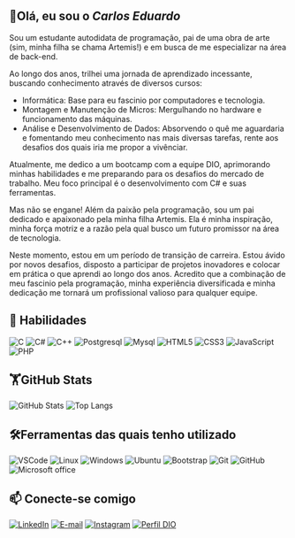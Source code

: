 ## 👋Olá, eu sou o *Carlos Eduardo*

Sou um estudante autodidata de programação, pai de uma obra de arte (sim, minha filha se chama Artemis!) e em busca de me especializar na área de back-end.

Ao longo dos anos, trilhei uma jornada de aprendizado incessante, buscando conhecimento através de diversos cursos:

* Informática: Base para eu fascinio por computadores e tecnologia.
* Montagem e Manutenção de Micros: Mergulhando no hardware e funcionamento das máquinas.
* Análise e Desenvolvimento de Dados: Absorvendo o quê me aguardaria e fomentando meu conhecimento nas mais diversas tarefas, rente aos desafios dos quais iria me propor a vivênciar.

Atualmente, me dedico a um bootcamp com a equipe DIO, aprimorando minhas habilidades e me preparando para os desafios do mercado de trabalho. Meu foco principal é o desenvolvimento com C# e suas ferramentas.

Mas não se engane! Além da paixão pela programação, sou um pai dedicado e apaixonado pela minha filha Artemis. Ela é minha inspiração, minha força motriz e a razão pela qual busco um futuro promissor na área de tecnologia.

Neste momento, estou em um período de transição de carreira. Estou ávido por novos desafios, disposto a participar de projetos inovadores e colocar em prática o que aprendi ao longo dos anos. Acredito que a combinação de meu fascinio pela programação, minha experiência diversificada e minha dedicação me tornará um profissional valioso para qualquer equipe.

## 🌱 Habilidades
![C](https://img.shields.io/badge/C-000?style=for-the-badge&logo=c)
![C#](https://img.shields.io/badge/C%23-000?style=for-the-badge&logo=c-sharp&logoColor=white)
![C++](https://img.shields.io/badge/C++-000?style=for-the-badge&logo=Cplusplus)
![Postgresql](https://img.shields.io/badge/postgresql-000?style=for-the-badge&logo=postgresql)
![Mysql](https://img.shields.io/badge/mysql-000?style=for-the-badge&logo=mysql)
![HTML5](https://img.shields.io/badge/HTML-000?style=for-the-badge&logo=html5)
![CSS3](https://img.shields.io/badge/CSS-000?style=for-the-badge&logo=css3)
![JavaScript](https://img.shields.io/badge/JavaScript-000?style=for-the-badge&logo=javascript)
![PHP](https://img.shields.io/badge/PHP-000?style=for-the-badge&logo=php)


## 🏋️GitHub Stats
![GitHub Stats](https://github-readme-stats.vercel.app/api?username=CarRod-ara&theme=transparent&bg_color=000&border_color=30A3DC&show_icons=true&icon_color=30A3DC&title_color=AA42F7&text_color=FFF)
![Top Langs](https://github-readme-stats-git-masterrstaa-rickstaa.vercel.app/api/top-langs/?username=CarRod-ara&layout=compact&bg_color=000&border_color=30A3DC&title_color=AA42F7&text_color=FFF)

## 🛠️Ferramentas das quais tenho utilizado
![VSCode](https://img.shields.io/badge/vscode-000?style=for-the-badge&logo=visualstudiocode)
![Linux](https://img.shields.io/badge/Linux-000?style=for-the-badge&logo=linux)
![Windows](https://img.shields.io/badge/Windows-000?style=for-the-badge&logo=windows&logoColor=2CA5E0)
![Ubuntu](https://img.shields.io/badge/Ubuntu-000?style=for-the-badge&logo=ubuntu&logoColor=2CA5E0)
![Bootstrap](https://img.shields.io/badge/-boostrap-000?style=for-the-badge&logo=bootstrap&labelColor=0D1117)
![Git](https://img.shields.io/badge/Git-000?style=for-the-badge&logo=git)
![GitHub](https://img.shields.io/badge/GitHub-000?style=for-the-badge&logo=github&logoColor=30A3DC)
![Microsoft office](https://img.shields.io/badge/Microsoft_Office-000?style=for-the-badge&logo=microsoft-office&logoColor=2CA5E0)


## 📫 Conecte-se comigo 
[![LinkedIn](https://img.shields.io/badge/LinkedIn-000?style=for-the-badge&logo=linkedin&logoColor=0E76A8)](https://www.linkedin.com/in/carlos-eduardo-rodrigues-de-araujo-82a873108/)
[![E-mail](https://img.shields.io/badge/-Email-000?style=for-the-badge&logo=gmail&logoColor=AA42F7)](mailto:contato.carloseduardo.arajo@gmail.com)
[![Instagram](https://img.shields.io/badge/Instagram-000?style=for-the-badge&logo=instagram)](https://www.instagram.com/c.rodriguesaraujo/)
[![Perfil DIO](https://img.shields.io/badge/-Meu%20Perfil%20na%20DIO-000?style=for-the-badge)](https://web.dio.me/users/carloseduardo_arajo)





<!--
**CarRod-ara/CarRod-ara** is a ✨ _special_ ✨ repository because its `README.md` (this file) appears on your GitHub profile.

Here are some ideas to get you started:

- 🔭 I’m currently working on ...
- 🌱 I’m currently learning ...
- 👯 I’m looking to collaborate on ...
- 🤔 I’m looking for help with ...
- 💬 Ask me about ...
- 📫 How to reach me: ...
- 😄 Pronouns: ...
- ⚡ Fun fact: ...
-->
